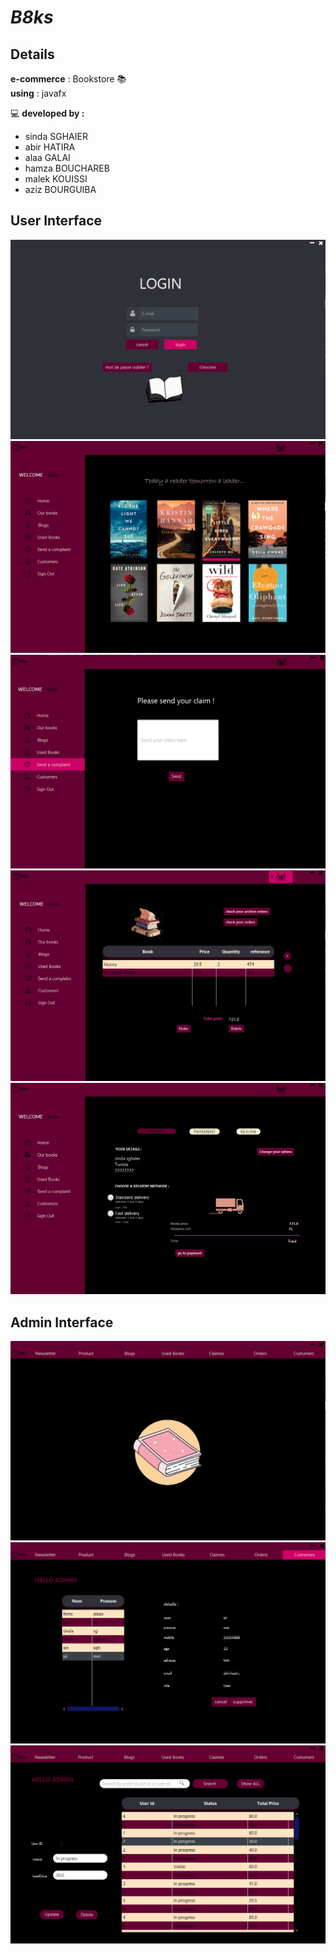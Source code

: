 # _B8ks_
## Details
**e-commerce** : Bookstore 📚  
**using** : javafx  

 💻 **developed by :**  
- sinda SGHAIER
- abir HATIRA
- alaa GALAI
- hamza BOUCHAREB
- malek KOUISSI
- aziz BOURGUIBA

## User Interface
![](src/com/esprit/photos/1.png)
![](src/com/esprit/photos/desc/2.png)
![](src/com/esprit/photos/desc/3.png)
![](src/com/esprit/photos/desc/4.png)
![](src/com/esprit/photos/desc/5.png)
## Admin Interface
![](src/com/esprit/photos/desc/6_A.png)
![](src/com/esprit/photos/desc/7_A.png)
![](src/com/esprit/photos/desc/9_A.png)

